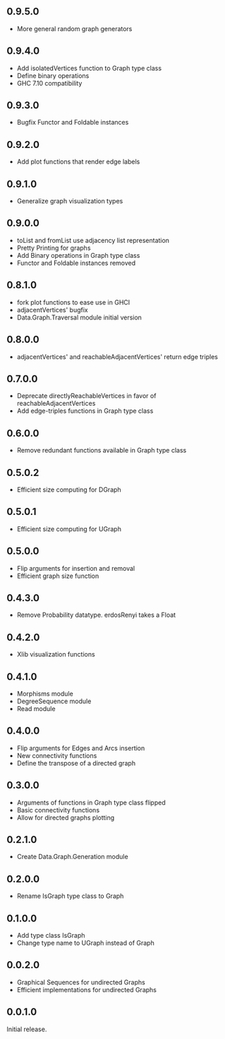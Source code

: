 ## 0.9.5.0

- More general random graph generators

## 0.9.4.0

- Add isolatedVertices function to Graph type class
- Define binary operations
- GHC 7.10 compatibility

## 0.9.3.0

- Bugfix Functor and Foldable instances

## 0.9.2.0

- Add plot functions that render edge labels

## 0.9.1.0

- Generalize graph visualization types

## 0.9.0.0

- toList and fromList use adjacency list representation
- Pretty Printing for graphs
- Add Binary operations in Graph type class
- Functor and Foldable instances removed

## 0.8.1.0

- fork plot functions to ease use in GHCI
- adjacentVertices' bugfix
- Data.Graph.Traversal module initial version

## 0.8.0.0

- adjacentVertices' and reachableAdjacentVertices' return edge triples

## 0.7.0.0

- Deprecate directlyReachableVertices in favor of reachableAdjacentVertices
- Add edge-triples functions in Graph type class

## 0.6.0.0

- Remove redundant functions available in Graph type class

## 0.5.0.2

- Efficient size computing for DGraph

## 0.5.0.1

- Efficient size computing for UGraph

## 0.5.0.0

- Flip arguments for insertion and removal
- Efficient graph size function

## 0.4.3.0

- Remove Probability datatype. erdosRenyi takes a Float

## 0.4.2.0

- Xlib visualization functions

## 0.4.1.0

- Morphisms module
- DegreeSequence module
- Read module

## 0.4.0.0

- Flip arguments for Edges and Arcs insertion
- New connectivity functions
- Define the transpose of a directed graph

## 0.3.0.0

- Arguments of functions in Graph type class flipped
- Basic connectivity functions
- Allow for directed graphs plotting

## 0.2.1.0

- Create Data.Graph.Generation module

## 0.2.0.0

- Rename IsGraph type class to Graph

## 0.1.0.0

- Add type class IsGraph
- Change type name to UGraph instead of Graph

## 0.0.2.0

- Graphical Sequences for undirected Graphs
- Efficient implementations for undirected Graphs

## 0.0.1.0

Initial release.
